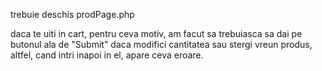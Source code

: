 trebuie deschis prodPage.php

daca te uiti in cart, pentru ceva motiv, am facut sa trebuiasca sa dai pe butonul ala de "Submit" daca modifici cantitatea sau stergi vreun produs, altfel, cand intri inapoi in el, apare ceva eroare.
